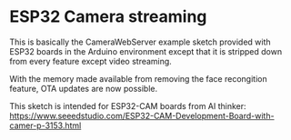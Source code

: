 # ESP32 Camera streaming

This is basically the CameraWebServer example sketch provided with ESP32 boards in the Arduino environment except that it is stripped down from every feature except video streaming.

With the memory made available from removing the face recongition feature, OTA updates are now possible.

This sketch is intended for ESP32-CAM boards from AI thinker: https://www.seeedstudio.com/ESP32-CAM-Development-Board-with-camer-p-3153.html
